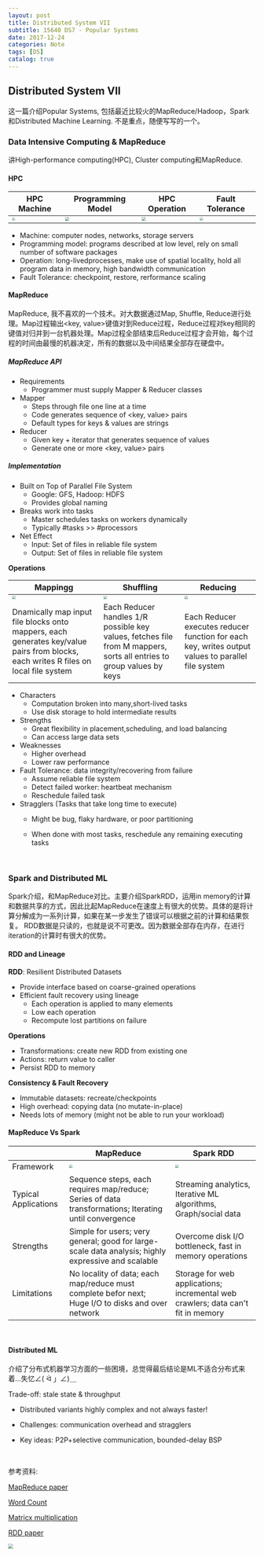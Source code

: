 ```yaml
---
layout: post
title: Distributed System VII
subtitle: 15640 DS7 - Popular Systems
date: 2017-12-24
categories: Note
tags: [DS]
catalog: true
---
```


## Distributed System VII

这一篇介绍Popular Systems, 包括最近比较火的MapReduce/Hadoop，Spark和Distributed Machine Learning. 不是重点，随便写写的一个。

### Data Intensive Computing & MapReduce

讲High-performance computing(HPC), Cluster computing和MapReduce.

#### HPC

| HPC Machine                              | Programming Model                        | HPC Operation                            | Fault Tolerance                          |
| ---------------------------------------- | ---------------------------------------- | ---------------------------------------- | ---------------------------------------- |
| <img src="https://raw.githubusercontent.com/YijiaJin/Plot/master/hpc1.png" style="zoom:40%"> | <img src="https://raw.githubusercontent.com/YijiaJin/Plot/master/hpc2.png" style="zoom:47%"> | <img src="https://raw.githubusercontent.com/YijiaJin/Plot/master/hpc3.png" style="zoom:47%"> | <img src="https://raw.githubusercontent.com/YijiaJin/Plot/master/hpc4.png" style="zoom:40%"> |

* Machine: computer nodes, networks, storage servers
* Programming model: programs described at low level, rely on small number of software packages
* Operation: long-livedprocesses, make use of spatial locality, hold all program data in memory,  high bandwidth communication
* Fault Tolerance: checkpoint, restore, rerformance scaling

#### MapReduce

MapReduce, 我不喜欢的一个技术。对大数据通过Map, Shuffle, Reduce进行处理。Map过程输出\<key, value\>键值对到Reduce过程，Reduce过程对key相同的键值对归并到一台机器处理。Map过程全部结束后Reduce过程才会开始，每个过程的时间由最慢的机器决定，所有的数据以及中间结果全部存在硬盘中。

##### MapReduce API

* Requirements
  * Programmer must supply Mapper & Reducer classes
* Mapper
  * Steps through file one line at a time
  * Code generates sequence of \<key, value\> pairs
  * Default types for keys & values are strings
* Reducer
  * Given key + iterator that generates sequence of values
  * Generate one or more \<key, value\> pairs

##### Implementation

* Built on Top of Parallel File System
  * Google: GFS, Hadoop: HDFS
  * Provides global naming
* Breaks work into tasks
  * Master schedules tasks on workers dynamically
  * Typically #tasks >> #processors
* Net Effect
  * Input: Set of files in reliable file system
  * Output: Set of files in reliable file system

**Operations**

| Mappingg                                 | Shuffling                                | Reducing                                 |
| ---------------------------------------- | ---------------------------------------- | ---------------------------------------- |
| <img src="https://raw.githubusercontent.com/YijiaJin/Plot/master/map.png" style="zoom:45%"> | <img src="https://raw.githubusercontent.com/YijiaJin/Plot/master/shuffle.png" style="zoom:45%"> | <img src="https://raw.githubusercontent.com/YijiaJin/Plot/master/reduce.png" style="zoom:45%"> |
| Dnamically map input file blocks onto mappers, each generates key/value pairs from blocks, each writes R files on local file system | Each Reducer handles 1/R possible key values, fetches file from M mappers, sorts all entries to group values by keys | Each Reducer executes reducer function for each key, writes output values to parallel file system |

* Characters
  * Computation broken into many,short-lived tasks
  * Use disk storage to hold intermediate results
* Strengths
  * Great flexibility in placement,scheduling, and load balancing
  * Can access large data sets
* Weaknesses
  * Higher overhead
  * Lower raw performance
* Fault Tolerance: data integrity/recovering from failure
  * Assume reliable file system
  * Detect failed worker: heartbeat mechanism
  * Reschedule failed task
* Stragglers (Tasks that take long time to execute)
  * Might be bug, flaky hardware, or poor partitioning
  * When done with most tasks, reschedule any remaining executing tasks

    ​	

### Spark and Distributed ML	

Spark介绍，和MapReduce对比。主要介绍SparkRDD，运用in memory的计算和数据共享的方式，因此比起MapReduce在速度上有很大的优势。具体的是将计算分解成为一系列计算，如果在某一步发生了错误可以根据之前的计算和结果恢复。 RDD数据是只读的，也就是说不可更改。因为数据全部存在内存，在进行iteration的计算时有很大的优势。

#### RDD and Lineage

**RDD**: Resilient Distributed Datasets

* Provide interface based on coarse-grained operations
* Efficient fault recovery using lineage
  * Each operation is applied to many elements
  * Low each operation
  * Recompute lost partitions on failure

**Operations**

* Transformations: create new RDD from existing one
* Actions: return value to caller
* Persist RDD to memory

**Consistency & Fault Recovery**

* Immutable datasets: recreate/checkpoints
* High overhead: copying data (no mutate-in-place)
* Needs lots of memory (might not be able to run your workload)

#### MapReduce Vs Spark

|                      | MapReduce                                | Spark RDD                                |
| -------------------- | ---------------------------------------- | ---------------------------------------- |
| Framework            | <img src="https://raw.githubusercontent.com/YijiaJin/Plot/master/mapreduce.png" style="zoom:45%"> | <img src="https://raw.githubusercontent.com/YijiaJin/Plot/master/spark.png" style="zoom:45%"> |
| Typical Applications | Sequence steps, each requires map/reduce; Series of data transformations; Iterating until convergence | Streaming analytics, Iterative ML algorithms, Graph/social data |
| Strengths            | Simple for users; very general; good for large-scale data analysis; highly expressive and scalable | Overcome disk I/O bottleneck, fast in memory operations |
| Limitations          | No locality of data; each map/reduce must complete befor next; Huge I/O to disks and over network | Storage for web applications; incremental web crawlers; data can't fit in memory |

​	

#### Distributed ML

介绍了分布式机器学习方面的一些困境，总觉得最后结论是ML不适合分布式来着...失忆∠( ᐛ 」∠)＿

Trade-off: stale state & throughput

- Distributed variants highly complex and not always faster!
- Challenges: communication overhead and stragglers
- Key ideas: P2P+selective communication, bounded-delay BSP

  ​

参考资料:

[MapReduce paper](https://static.googleusercontent.com/media/research.google.com/en//archive/mapreduce-osdi04.pdf)

[Word Count](http://www.cs.cmu.edu/afs/cs.cmu.edu/academic/class/15440-f11/code/class17/wordcount/)

[Matricx multiplication](http://www.cs.cmu.edu/afs/cs.cmu.edu/academic/class/15440-f11/code/class17/matrixmult/)

[RDD paper](https://www.usenix.org/system/files/conference/nsdi12/nsdi12-final138.pdf)



<img src="https://raw.githubusercontent.com/YijiaJin/Plot/master/happybirthday.png" style="zoom:60%">



